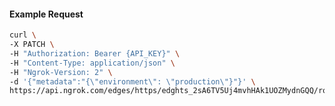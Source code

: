<!-- Code generated for API Clients. DO NOT EDIT. -->

#### Example Request

```bash
curl \
-X PATCH \
-H "Authorization: Bearer {API_KEY}" \
-H "Content-Type: application/json" \
-H "Ngrok-Version: 2" \
-d '{"metadata":"{\"environment\": \"production\"}"}' \
https://api.ngrok.com/edges/https/edghts_2sA6TV5Uj4mvhHAk1UOZMydnGQQ/routes/edghtsrt_2sA6TXpqbT7PdpagQX6WjPJ5W99
```
